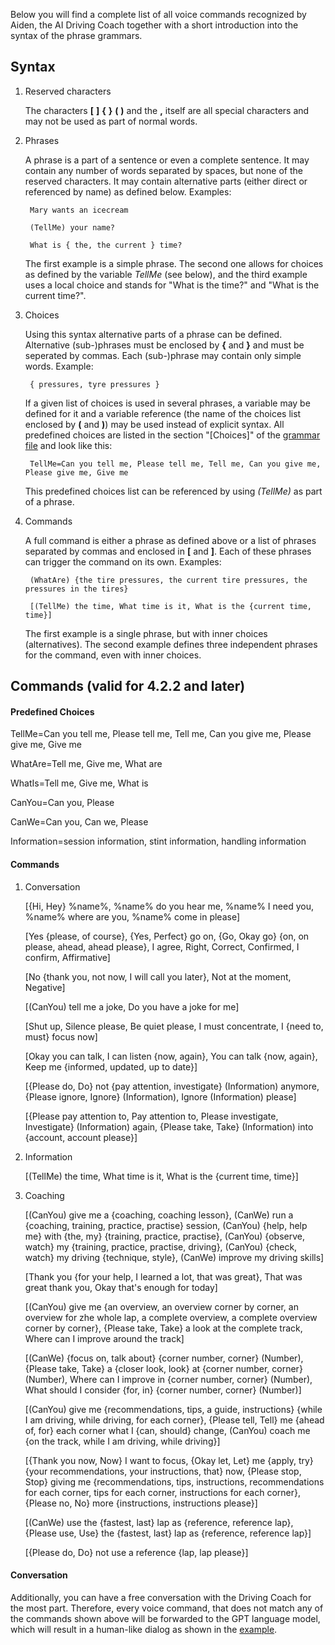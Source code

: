 Below you will find a complete list of all voice commands recognized by Aiden, the AI Driving Coach together with a short introduction into the syntax of the phrase grammars.

## Syntax

1. Reserved characters

   The characters **[**  **]**  **{**  **}**  **(**  **)** and the  **,**  itself are all special characters and may not be used as part of normal words.
   
2. Phrases

   A phrase is a part of a sentence or even a complete sentence. It may contain any number of words separated by spaces, but none of the reserved characters. It may contain alternative parts (either direct or referenced by name) as defined below. Examples:
   
		Mary wants an icecream

		(TellMe) your name?
		
		What is { the, the current } time?
		
   The first example is a simple phrase. The second one allows for choices as defined by the variable *TellMe* (see below), and the third example uses a local choice and stands for "What is the time?" and "What is the current time?".


3. Choices

   Using this syntax alternative parts of a phrase can be defined. Alternative (sub-)phrases must be enclosed by **{** and **}** and must be seperated by commas. Each (sub-)phrase may contain only simple words. Example:
   
		{ pressures, tyre pressures }

   If a given list of choices is used in several phrases, a variable may be defined for it and a variable reference (the name of the choices list enclosed by **(** and **)**) may be used instead of explicit syntax. All predefined choices are listed in the section "[Choices]" of the [grammar file](https://github.com/SeriousOldMan/Simulator-Controller/blob/main/Sources/Assistants/Grammars/Race%20Engineer.grammars.en) and look like this:

		TellMe=Can you tell me, Please tell me, Tell me, Can you give me, Please give me, Give me

   This predefined choices list can be referenced by using *(TellMe)* as part of a phrase.

4. Commands

   A full command is either a phrase as defined above or a list of phrases separated by commas and enclosed in **[** and **]**. Each of these phrases can trigger the command on its own. Examples:

		(WhatAre) {the tire pressures, the current tire pressures, the pressures in the tires}
		
		[(TellMe) the time, What time is it, What is the {current time, time}]

   The first example is a single phrase, but with inner choices (alternatives). The second example defines three independent phrases for the command, even with inner choices.

## Commands (valid for 4.2.2 and later)

#### Predefined Choices

TellMe=Can you tell me, Please tell me, Tell me, Can you give me, Please give me, Give me

WhatAre=Tell me, Give me, What are

WhatIs=Tell me, Give me, What is

CanYou=Can you, Please

CanWe=Can you, Can we, Please

Information=session information, stint information, handling information

#### Commands

1.  Conversation

	[{Hi, Hey} %name%, %name% do you hear me, %name% I need you, %name% where are you, %name% come in please]
	
	[Yes {please, of course}, {Yes, Perfect} go on, {Go, Okay go} {on, on please, ahead, ahead please}, I agree, Right, Correct, Confirmed, I confirm, Affirmative]
	
	[No {thank you, not now, I will call you later}, Not at the moment, Negative]

	[(CanYou) tell me a joke, Do you have a joke for me]

	[Shut up, Silence please, Be quiet please, I must concentrate, I {need to, must} focus now]

	[Okay you can talk, I can listen {now, again}, You can talk {now, again}, Keep me {informed, updated, up to date}]

	[{Please do, Do} not {pay attention, investigate} (Information) anymore, {Please ignore, Ignore} (Information), Ignore (Information) please]

	[{Please pay attention to, Pay attention to, Please investigate, Investigate} (Information) again, {Please take, Take} (Information) into {account, account please}]

2.  Information

	[(TellMe) the time, What time is it, What is the {current time, time}]
	
3.  Coaching

	[(CanYou) give me a {coaching, coaching lesson}, (CanWe) run a {coaching, training, practice, practise} session, (CanYou) {help, help me} with {the, my} {training, practice, practise}, (CanYou) {observe, watch} my {training, practice, practise, driving}, (CanYou) {check, watch} my driving {technique, style}, (CanWe) improve my driving skills]

	[Thank you {for your help, I learned a lot, that was great}, That was great thank you, Okay that's enough for today]

	[(CanYou) give me {an overview, an overview corner by corner, an overview for zhe whole lap, a complete overview, a complete overview corner by corner}, {Please take, Take} a look at the complete track, Where can I improve around the track]

	[(CanWe) {focus on, talk about} {corner number, corner} (Number), {Please take, Take} a {closer look, look} at {corner number, corner} (Number), Where can I improve in {corner number, corner} (Number), What should I consider {for, in} {corner number, corner} (Number)]

	[(CanYou) give me {recommendations, tips, a guide, instructions} {while I am driving, while driving, for each corner}, {Please tell, Tell} me {ahead of, for} each corner what I {can, should} change, (CanYou) coach me {on the track, while I am driving, while driving}]

	[{Thank you now, Now} I want to focus, {Okay let, Let} me {apply, try} {your recommendations, your instructions, that} now, {Please stop, Stop} giving me {recommendations, tips, instructions, recommendations for each corner, tips for each corner, instructions for each corner}, {Please no, No} more {instructions, instructions please}]

	[(CanWe) use the {fastest, last} lap as {reference, reference lap}, {Please use, Use} the {fastest, last} lap as {reference, reference lap}]

	[{Please do, Do} not use a reference {lap, lap please}]

#### Conversation

Additionally, you can have a free conversation with the Driving Coach for the most part. Therefore, every voice command, that does not match any of the commands shown above will be forwarded to the GPT language model, which will result in a human-like dialog as shown in the [example](https://github.com/SeriousOldMan/Simulator-Controller/wiki/AI-Driving-Coach#a-typical-dialog).